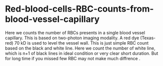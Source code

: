 # Red-blood-cells-RBC-counts-from-blood-vessel-capillary
Here we counts the number of RBCs presents in a single blood vessel capillary. This is based on two-photon imaging modality. A red dye (Texas-red) 70 kD is used to level the vessel wall. 
This is just simple RBC count based on the black and white line. Here we count the number of white line, which is n+1 of black lines in ideal condition or very clear short duration. But for long time if you missed few RBC may not make much diffrence . 
